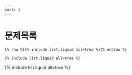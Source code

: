 ```yaml
---
sort: 3
---
```


# 문제목록

```
{% raw %}{% include list.liquid all=true %}{% endraw %}

{% include list.liquid all=true %}
```

{% include list.liquid all=true %}

